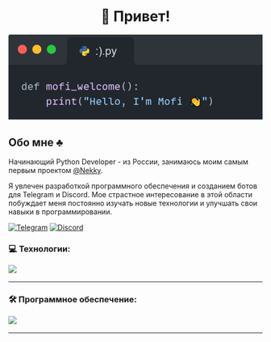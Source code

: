 <h1 align="center">👋 Привет!</h1>

<p align="center">
 <img width="600" src="assets/mofi.png" alt="snake"/>
</p>

## Обо мне ♣
Начинающий Python Developer - из России, занимаюсь моим самым первым проектом [@Nekky](https://discord.com/users/1042463070208917534).  

Я увлечен разработкой программного обеспечения и созданием ботов для Telegram и Discord. Мое страстное интересование в этой области побуждает меня постоянно изучать новые технологии и улучшать свои навыки в программировании. 

[![Telegram](https://img.shields.io/badge/-Telegram-2CA5E0?style=flat&logo=telegram&logoColor=white)](https://t.me/mofiiyy)
[![Discord](https://img.shields.io/badge/-Discord-808080?style=flat&logo=discord&logoColor=white)](https://discord.com/users/933978975070466098)

### 💻 Технологии:

<div>
    <img src="https://skillicons.dev/icons?i=py,java,sqlite&perline=7" />
</div>

---

### 🛠 Программное обеспечение:

<div>
   <img src="https://skillicons.dev/icons?i=vscode,idea,blender,ultimate&perline=7" />
</div>

---
